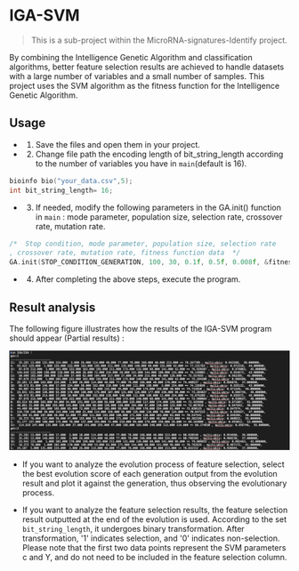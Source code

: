 # IGA-SVM
> This is a sub-project within the MicroRNA-signatures-Identify project.

By combining the Intelligence Genetic Algorithm and classification algorithms, better feature selection results are achieved to handle datasets with a large 
number of variables and a small number of samples. This project uses the SVM algorithm as the fitness function for the Intelligence Genetic Algorithm.
## Usage
* 1. Save the files and open them in your project.
* 2. Change file path the encoding length of bit_string_length according to the number of variables you have in `main`(default is 16).
```cpp
bioinfo bio("your_data.csv",5);
int bit_string_length= 16;
```
* 3. If needed, modify the following parameters in the GA.init() function in `main` : mode parameter, population size, selection rate, crossover rate, mutation rate.
```cpp
/*  Stop condition, mode parameter, population size, selection rate
, crossover rate, mutation rate, fitness function data  */
GA.init(STOP_CONDITION_GENERATION, 100, 30, 0.1f, 0.5f, 0.008f, &fitnessfunction_data);
```
* 4. After completing the above steps, execute the program.

## Result analysis
The following figure illustrates how the results of the IGA-SVM program should appear (Partial results) :

![image](https://github.com/007d83QQ/IGA-SVM/blob/main/github/IGA-result.png)

* If you want to analyze the evolution process of feature selection, select the best evolution score of each generation output from the evolution result 
and plot it against the generation, thus observing the evolutionary process.

* If you want to analyze the feature selection results, the feature selection result outputted at the end of the evolution is used. 
According to the set `bit_string_length`, it undergoes binary transformation. After transformation, '1' indicates selection, and '0' indicates non-selection.
Please note that the first two data points represent the SVM parameters c and Y, and do not need to be included in the feature selection column.
